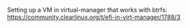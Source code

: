 Setting up a VM in virtual-manager that works with btrfs: https://community.clearlinux.org/t/efi-in-virt-manager/1788/3
